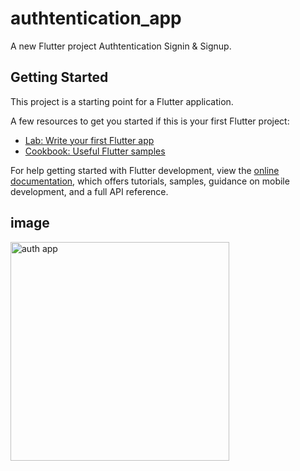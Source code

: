 # authtentication_app

A new Flutter project Authtentication Signin & Signup.

## Getting Started

This project is a starting point for a Flutter application.

A few resources to get you started if this is your first Flutter project:

- [Lab: Write your first Flutter app](https://docs.flutter.dev/get-started/codelab)
- [Cookbook: Useful Flutter samples](https://docs.flutter.dev/cookbook)

For help getting started with Flutter development, view the
[online documentation](https://docs.flutter.dev/), which offers tutorials,
samples, guidance on mobile development, and a full API reference.

## image

<img width="350" alt="auth app" src="https://github.com/ndridm2/authtentication_app/assets/64353589/8cccf31b-66cc-43c9-8b57-320a840c7cfd">

